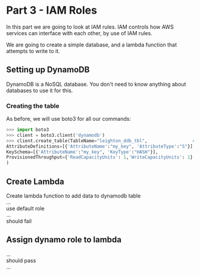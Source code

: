 # Part 3 - IAM Roles

In this part we are going to look at IAM rules. IAM controls how AWS services can interface with each other, by use of IAM rules.

We are going to create a simple database, and a lambda function that attempts to write to it.

## Setting up DynamoDB

DynamoDB is a NoSQL database. You don't need to know anything about databases to use it for this.

### Creating the table

As before, we will use boto3 for all our commands:

```py
>>> import boto3
>>> client = boto3.client('dynamodb')
>>> client.create_table(TableName="leighton_ddb_tbl",                 # Use your student number
AttributeDefinitions=[{'AttributeName':"my_key", 'AttributeType':"S"}],
KeySchema=[{'AttributeName':"my_key", 'KeyType':"HASH"}],
ProvisionedThroughput={'ReadCapacityUnits': 1,'WriteCapacityUnits': 1}
)
```

## Create Lambda

Create lambda function to add data to dynamodb table  
...  
use default role  
...  
should fail

## Assign dynamo role to lambda

...  
should pass  
...

